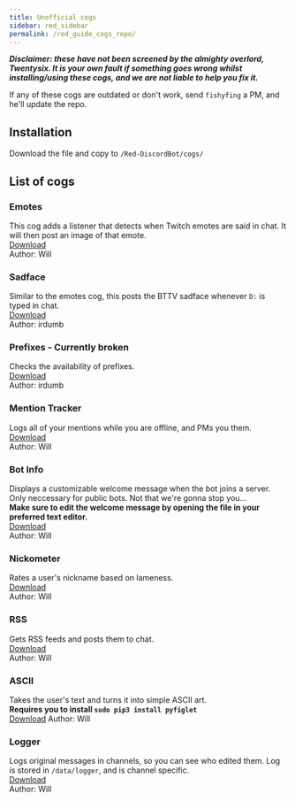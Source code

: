 ```yaml
---
title: Unofficial cogs
sidebar: red_sidebar
permalink: /red_guide_cogs_repo/
---
```



***Disclaimer: these have not been screened by the almighty overlord, Twentysix. It is your own fault if something goes wrong whilst installing/using these cogs, and we are not liable to help you fix it.***  

If any of these cogs are outdated or don't work, send `fishyfing` a PM, and he'll update the repo.  

## Installation  

Download the file and copy to `/Red-DiscordBot/cogs/`

## List of cogs  

### Emotes  

This cog adds a listener that detects when Twitch emotes are said in chat. It will then post an image of that emote.  
[Download](https://cdn.discordapp.com/attachments/133251234164375552/171209731812229122/emotes.py)  
Author: Will

### Sadface  

Similar to the emotes cog, this posts the BTTV sadface whenever `D:` is typed in chat.  
[Download](https://cdn.discordapp.com/attachments/133251234164375552/171209522692489218/sadface.py)  
Author: irdumb

### Prefixes - Currently broken  

Checks the availability of prefixes.  
[Download](https://cdn.discordapp.com/attachments/133251234164375552/171209593773490177/prefixes.py)  
Author: irdumb

### Mention Tracker  

Logs all of your mentions while you are offline, and PMs you them.  
[Download](https://cdn.discordapp.com/attachments/133251234164375552/171209830902661120/mentiontracker.py)  
Author: Will

### Bot Info  

Displays a customizable welcome message when the bot joins a server. Only neccessary for public bots. Not that we're gonna stop you...  
**Make sure to edit the welcome message by opening the file in your preferred text editor.**  
[Download](https://cdn.discordapp.com/attachments/133251234164375552/171209888813416449/botinfo.py)  
Author: Will

### Nickometer

Rates a user's nickname based on lameness.  
[Download](https://cdn.discordapp.com/attachments/133251234164375552/171210269479927809/nickometer.py)  
Author: Will

### RSS

Gets RSS feeds and posts them to chat.  
[Download](https://cdn.discordapp.com/attachments/133251234164375552/171210487571283969/rss.py)  
Author: Will

### ASCII

Takes the user's text and turns it into simple ASCII art.  
**Requires you to install `sudo pip3 install pyfiglet`**  
[Download](https://cdn.discordapp.com/attachments/133251234164375552/171211952113057793/ascii.py)
Author: Will

### Logger

Logs original messages in channels, so you can see who edited them. Log is stored in `/data/logger`, and is channel specific.  
[Download](https://cdn.discordapp.com/attachments/133251234164375552/171213855857311745/logger.py)  
Author: Will